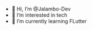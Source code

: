 - 👋 Hi, I’m @Jalambo-Dev
- 👀 I’m interested in tech
- 🚀 I’m currently learning FLutter 


<!---
Jalambo-Dev/Jalambo-Dev is a ✨ special ✨ repository because its `README.md` (this file) appears on your GitHub profile.
You can click the Preview link to take a look at your changes.
--->
